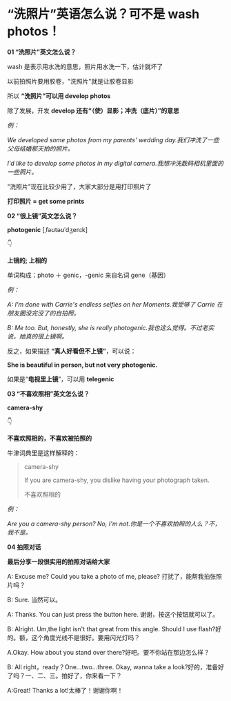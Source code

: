 # “洗照片”英语怎么说？可不是 wash photos！

**01 “洗照片”英文怎么说？**

wash 是表示用水洗的意思，照片用水洗一下，估计就坏了

以前拍照片要用胶卷，"洗照片"就是让胶卷显影

所以 **“洗照片”可以用 develop photos**

除了发展，开发 **develop 还有“（使）显影；冲洗（底片）”的意思**

_例：_

_We developed some photos from my parents' wedding day.我们冲洗了一些父母结婚那天拍的照片。_

_I'd like to develop some photos in my digital camera.我想冲洗数码相机里面的一些照片。_

“洗照片”现在比较少用了，大家大部分是用打印照片了

**打印照片 = get some prints**

**02 “很上镜”英文怎么说？**

**photogenic** [ˌfəʊtəʊˈdʒenɪk]

👇

**上镜的; 上相的**

单词构成：photo ＋ genic，-genic 来自名词 gene（基因）

_例：_

_A: I'm done with Carrie's endless selfies on her Moments.我受够了 Carrie 在朋友圈没完没了的自拍照。_

_B: Me too. But, honestly, she is really photogenic.我也这么觉得。不过老实说，她真的很上镜啊。_

反之，如果描述 **“真人好看但不上镜”**，可以说：

**She is beautiful in person, but not very photogenic.**

如果是“**电视里上镜**”，可以用 **telegenic**

**03 “不喜欢照相”英文怎么说？**

**camera-shy**

👇

**不喜欢照相的，不喜欢被拍照的**

牛津词典里是这样解释的：

> camera-shy
>
> If you are camera-shy, you dislike having your photograph taken.
>
> 不喜欢照相的

_例：_

_Are you a camera-shy person? No, I'm not.你是一个不喜欢拍照的人么？不，我不是。_

**04 拍照对话**

**最后分享一段很实用的拍照对话给大家**

A: Excuse me? Could you take a photo of me, please? 打扰了，能帮我拍张照片吗？

B: Sure. 当然可以。

A: Thanks. You can just press the button here. 谢谢，按这个按钮就可以了。

B: Alright. Um,the light isn't that great from this angle. Should I use flash?好的。额，这个角度光线不是很好。要用闪光灯吗？

A.Okay. How about you stand over there?好吧。要不你站在那边怎么样？

B: All right，ready？One…two…three. Okay, wanna take a look?好的，准备好了吗？一、二、三。拍好了，你来看一下？

A:Great! Thanks a lot!太棒了！谢谢你啊！
